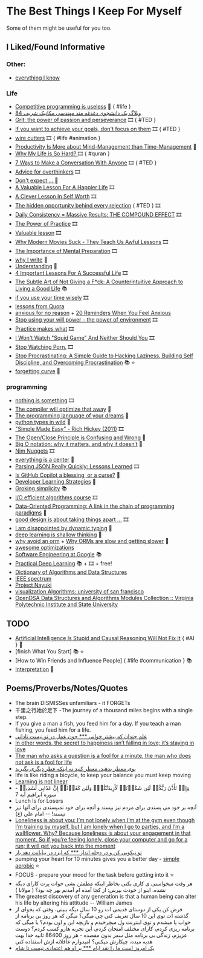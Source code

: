 # The Best Things I Keep For Myself
Some of them might be useful for you too.


## I Liked/Found Informative
### Other:
* [everything I know](https://wiki.nikiv.dev/)

### Life
* [Competitive programming is useless](https://kislayverma.com/organizations/competitive-programming-is-useless/) 📰 { #life }
* [وبلاگ یک دانشجوی دغدغه مند مهندسی مکانیک شریف 84](http://badumchi.blogfa.com/1387/04/)
* [Grit: the power of passion and perseverance](https://www.youtube.com/watch?v=H14bBuluwB8) 🎞️ { #TED } 
* [If you want to achieve your goals, don't focus on them](https://www.youtube.com/watch?v=V2PP3p4_4R8) 🎞️ { #TED }
* [wire cutters](https://www.youtube.com/watch?v=3Bs4LOtIuxg) 🎞️ { #life #animation }
* [Productivity Is More about Mind-Management than Time-Management](https://www.jotform.com/blog/productivity-is-more-about-mind-management-than-time-management/) 📰
* [Why My Life is So Hard? ](https://www.youtube.com/watch?v=fJr74neE3Y8) 🎞️ { #quran }
* [7 Ways to Make a Conversation With Anyone](https://youtu.be/F4Zu5ZZAG7I) 🎞️ { #TED }
* [Advice for overthinkers](https://youtube.com/shorts/dAN_RKCkTUI?feature=share)  🎞️ 
* [Don't expect ... ](http://sms4smile.com/wise-sms-quotes/dont-expect-anything-from-anyone.html)  📰 
* [A Valuable Lesson For A Happier Life](https://www.youtube.com/watch?v=SqGRnlXplx0) 🎞️ 
* [A Clever Lesson In Self Worth](https://www.youtube.com/watch?v=XOefJFb0_T8) 🎞️  
* [The hidden opportunity behind every rejection](https://www.youtube.com/watch?v=iwl-Pe0FbSg) { #TED } 🎞️
* [Daily Consistency = Massive Results: THE COMPOUND EFFECT](https://www.youtube.com/watch?v=qDxDCtZ9UkE) 🎞️
* [The Power of Practice](https://www.youtube.com/watch?v=hngDhaD6UaY) 🎞️
* [Valuable lesson](https://www.youtube.com/shorts/CvagWNaGf58) 🎞️
* [Why Modern Movies Suck - They Teach Us Awful Lessons](https://www.youtube.com/watch?v=Dnuqp4_K7ik)  🎞️
* [The Importance of Mental Preparation](https://www.youtube.com/watch?v=JxJlWKm6DfQ) 🎞️
* [why I write](https://www.nayuki.io/page/why-i-write) 📰
* [Understanding](http://www.garlikov.com/teaching/Understanding.html) 📰
* [4  Important Lessons For A Successful Life](https://www.youtube.com/watch?v=xYZtQUUzdk0) 🎞️
* [The Subtle Art of Not Giving a F*ck: A Counterintuitive Approach to Living a Good Life](https://www.amazon.com/Subtle-Art-Not-Giving-Counterintuitive/dp/0062457713) 📚
* [if you use your time wisely](https://www.youtube.com/watch?v=SqGRnlXplx0) 🎞️
* [lessons from Quora](https://idleendeavor.com/2021/08/19/x-life-lessons-i-learned-form-quora/)
* [anxious for no reason](https://www.simplypsychology.org/anxiety-for-no-reason.html) + [20 Reminders When You Feel Anxious](https://tinybuddha.com/blog/20-things-to-remember-when-you-feel-anxious/)
* [Stop using your will power - the power of environment](https://youtu.be/vGQficynmIY) 🎞️
* [Practice makes what](https://youtu.be/kp7eHjGIM4A) 🎞️
* [I Won't Watch "Squid Game" And Neither Should You](https://www.youtube.com/watch?v=GURQuk1e78Q) 🎞️
* [Stop Watching Porn.](https://www.youtube.com/shorts/M6dGvgRL5UY)  🎞️
* [Stop Procrastinating: A Simple Guide to Hacking Laziness, Building Self Discipline, and Overcoming Procrastination](https://g.co/kgs/9Xu2N1) 📚 ⭐
* [forgetting curve](https://en.wikipedia.org/wiki/Forgetting_curve) 📰


### programming
* [nothing is something](https://www.youtube.com/watch?v=OMPfEXIlTVE) 🎞️
* [The compiler will optimize that away](https://blog.royalsloth.eu/posts/the-compiler-will-optimize-that-away/) 📰 
* [The programming language of your dreams](https://ferale.art/article/the-programming-language-of-your-dreams-part-1) 📰 
* [python types in wild](https://neverworkintheory.org/2022/03/18/python-3-types-in-the-wild) 📰 
* ["Simple Made Easy" - Rich Hickey (2011)](https://youtu.be/SxdOUGdseq4) 🎞️
* [The Open/Close Principle is Confusing and Wrong](https://naildrivin5.com/blog/2019/11/14/open-closed-principle-is-confusing-and-well-wrong.html) 📰 
* [Big O notation: why it matters, and why it doesn’t](https://medium.com/free-code-camp/big-o-notation-why-it-matters-and-why-it-doesnt-1674cfa8a23c) 📰 
* [Nim Nuggets](https://www.youtube.com/watch?v=d2VRuZo2pdA) 🎞️
* [everything is a center](https://ericnormand.me/issues/469) 📰 
* [Parsing JSON Really Quickly: Lessons Learned](https://www.youtube.com/watch?v=wlvKAT7SZIQ) 🎞️
* [Is GitHub Copilot a blessing, or a curse?](https://www.fast.ai/2021/07/19/copilot/)  📰
* [Developer Learning Strategies](https://jenkov.com/tutorials/dev-essentials/developer-learning-strategies.html)  📰
* [Groking simplicity](https://www.oreilly.com/library/view/grokking-simplicity/9781617296208/) 📚
* [I/O efficient algorithms course](https://coursera.org/learn/io-efficient-algorithms/)  🎞️
* [Data-Oriented Programming: A link in the chain of programming paradigms](https://blog.klipse.tech/databook/2021/12/10/dop-link.html)  📰
* [good design is about taking things apart ...](https://www.youtube.com/watch?v=rI8tNMsozo0) 🎞️
* [I am disappointed by dynamic typing](https://buttondown.email/hillelwayne/archive/i-am-disappointed-by-dynamic-typing/) 📰
* [deep learning is shallow thinking](https://medium.com/@colin.fraser/deep-learning-is-shallow-thinking-74e65da8a96c) 📰
* [why avoid an orm](https://dev.solita.fi/2021/06/01/why-avoid-an-orm.html) + [Why ORMs are slow and getting slower](https://www.edgedb.com/blog/why-orms-are-slow-and-getting-slower) 📰
* [awesome optimizations](https://github.com/kubo39/awesome-optimizations)
* [Software Engineering at Google](https://abseil.io/resources/swe-book/html/toc.html) 📚
* [Practical Deep Learning](https://course.fast.ai/Lessons/lesson1.html) 📚 + 🎞️ + free!
* [Dictionary of Algorithms and Data Structures](https://xlinux.nist.gov/dads)
* [IEEE spectrum](https://spectrum.ieee.org/)
* [Project Nayuki](https://www.nayuki.io/)
* [visualization Algorithms: university of san francisco](https://www.cs.usfca.edu/~galles/visualization/Algorithms.html)
* [OpenDSA Data Structures and Algorithms Modules Collection :: Virginia Polytechnic Institute and State University](https://opendsa-server.cs.vt.edu/ODSA/Books/Everything/html/index.html)



## TODO
* [Artificial Intelligence Is Stupid and Causal Reasoning Will Not Fix It](https://www.frontiersin.org/articles/10.3389/fpsyg.2020.513474/full) { #AI } 📰
* [finish What You Start] 📚 ⭐
* [How to Win Friends and Influence People] { #life #communication } 📚
* [Interpretation](http://www.garlikov.com/Interpretation.html) 📰


## Poems/Proverbs/Notes/Quotes
- The brain DISMISSes unfamiliars - it FORGETs 
- 千里之行始於足下 -The journey of a thousand miles begins with a single step.
- If you give a man a fish, you feed him for a day. If you teach a man fishing, you feed him for a life.
- [علم چندان که بیشتر خوانی **‌*‌ چون عمل در تو نیست نادانی](https://ganjoor.net/saadi/golestan/gbab8/sh3)
- [In other words, the secret to happiness isn’t falling in love; it’s staying in love](https://www.theatlantic.com/family/archive/2021/02/falling-in-love-wont-make-you-happy/617989/)
- [The man who asks a question is a fool for a minute, the man who does not ask is a fool for life](https://virgool.io/CE-SHAHED-publication/question-yxipiixkrqxb)
- [بوی معطر بدهید، معطر کنید نه اینکه عطر دیگری بگیرید](https://www.aparat.com/v/Oy5Jf)
- life is like riding a bicycle, to keep your balance you must keep moving
- [Learning is not linear](https://www.youtube.com/watch?v=TQXMl4GycD0)
- وَإِذۡ تَأَذَّنَ رَبُّكُمۡ لَئِن شَكَرۡتُمۡ لَأَزِيدَنَّكُمۡۖ وَلَئِن كَفَرۡتُمۡ إِنَّ عَذَابِي لَشَدِيدٞ - سوره ابراهیم آیه 7
- Lunch Is for Losers 
- آنچه بر خود مى پسندى براى مردم نيز بپسند و آنچه براى خود نمىپسندى براى آنها نيز نپسند! -- امام علی (ع)
- [Loneliness is about you: I’m not lonely when I’m at the gym even though I’m training by myself, but I am lonely when I go to parties, and I’m a wallflower. Why? Because loneliness is about your engagement in that moment. So if you’re feeling lonely, close your computer and go for a run; it will get you back into the moment](https://www.sheenservices.com/news/8-brutal-truths-you-need-to-accept-before-30/)
- [تو نیکویی کن و در دجله انداز *** که ایزد در بیابانت دهد باز](https://ganjoor.net/saadi/mavaez/masnaviat/sh41)
- pumping your heart for 10 minutes gives you a better day - [simple aerobic](https://www.youtube.com/watch?v=7o39NrSwfb8) ⭐
- FOCUS - prepare your mood for the task before getting into it ⭐
- هر وقت میخواستی ی کاری بکنی بخاطر اینکه مطمئن بشی حوات پرت کارای دیگه نشده، اینو از خودت بپرس: از کجا آمده ام آمدنم بهر چه بود؟ ( مولانا )
- The greatest discovery of any generation is that a human being can alter his life by altering his attitude -- William James
- فرض کن یکی از دوستای قدیمی ات رو 10 سال دیگه ببینی، وقتی که بخوای از گذشته ات توی این 10 سال تعریف کنی چی میگی؟ میگی که هر روز بی برنامه از خواب پا میشدم و توی اینترنت ول میچرخیدم و  بازیچه این و اون بودم؟ یا میگی که برنامه ریزی کردم، کارای مختلف امتحان کزدم، این تجربه هارو کسب کردم؟ دوست عزیزم، زندگی بی برنامه مثل سفر بدون مقصده - هر روز 86400 ثانیه خدا بهت هدیه میده، چیکارش میکنی؟ امیدوارم عاقلانه ازش استفاده کنی
- [یک امروز است ما را نقد ایام *** بر او هم اعتمادی نیست تا شام](https://ganjoor.net/nezami/5ganj/khosro-shirin/sh29)
